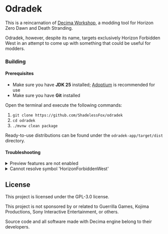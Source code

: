 # Odradek

This is a reincarnation of [Decima Workshop](https://github.com/ShadelessFox/decima), a modding tool
for Horizon Zero Dawn and Death Stranding.

Odradek, however, despite its name, targets exclusively
Horizon Forbidden West in an attempt to come up with something that could be useful for modders.

### Building

#### Prerequisites

- Make sure you have **JDK 25** installed; [Adoptium](https://adoptium.net/temurin/releases/?arch=x64&version=17&package=jdk) is recommended for use
- Make sure you have **Git** installed

Open the terminal and execute the following commands:
1. `git clone https://github.com/ShadelessFox/odradek`
2. `cd odradek`
3. `./mvnw clean package`

Ready-to-use distributions can be found under the `odradek-app/target/dist` directory.

#### Troubleshooting

<details>
<summary>Preview features are not enabled</summary>
You will need to supply a compiler flag  in IntelliJ IDEA's settings to make this error go away.

Go to _File | Settings | Build, Execution, Deployment | Compiler_
and set **___Shared VM options___** to `--enable-preview`.
</details>

<details>
<summary>Cannot resolve symbol 'HorizonForbiddenWest'</summary>
IntelliJ IDEA refuses to provide code analysis for generated RTTI classes due to the enormous size of the generated
code, and all references will be highlighted in _red_. The project will still compile and launch just fine.

To fix this, go to **Help -> Edit Custom Properties** and add the following lines:

```properties
idea.max.content.load.filesize=10000
idea.max.intellisense.filesize=10000
```

Then restart the IDE.
</details>

## License
This project is licensed under the GPL-3.0 license.

This project is not sponsored by or related to Guerrilla Games, Kojima Productions, Sony Interactive Entertainment, or others.

Source code and all software made with Decima engine belong to their developers.
